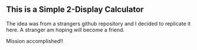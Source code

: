 ## This is a Simple 2-Display Calculator
The idea was from a strangers github repository and I decided to replicate it here.
A stranger am hoping will become a friend.

Mission accomplished!!